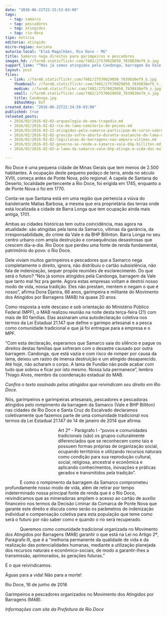 ```yaml
---
date: "2016-06-22T22:15:53-03:00"
tags:
  - tag: samarco
  - tag: pescadores
  - tag: atingidos
  - tag: rio-doce
tipo: noticia
editoria: atingido
micro-regiao: mariana
autoria-local: "Eloá Magalhães, Rio Doce - MG"
title: Samarco nega direitos para garimpeiros e pescadores                                         da cidade de Rio Doce
images_hd: //farm8.staticflickr.com/7402/27570029050_7839830ef9_b.jpg
support_line: "“Nós já somos atingidos pela Candonga, barragem da Vale que tanto mal fez pra gente. Agora estas empresas voltam e destrói nosso modo de vida, nossa tradição”"
layout: post
files:
  - link: //farm8.staticflickr.com/7402/27570029050_7839830ef9_b.jpg
    thumbnail: //farm8.staticflickr.com/7402/27570029050_7839830ef9_t.jpg
    medium: //farm8.staticflickr.com/7402/27570029050_7839830ef9_z.jpg
    small: //farm8.staticflickr.com/7402/27570029050_7839830ef9_n.jpg
    title: Candonga.jpg
    $$hashKey: 01Y
created_date: "2016-06-22T22:24:50-03:00"
published: true
releated_posts:
  - 2016/02/2016-02-02-arqueologia-de-uma-tragedia.md
  - 2016/02/2016-02-02-rio-de-lama-cemiterio-de-peixes.md
  - 2016/03/2016-03-22-atingidos-pela-samarco-participam-de-curso-sobre-pensadores-brasileiros.md
  - 2016/02/2016-02-02-gravida-sofre-aborto-durante-avalanche-de-lama-da-samarco.md
  - 2016/02/2016-02-02-legislacao-de-barragens-nao-ampara-vitimas.md
  - 2016/03/2016-03-02-governo-se-rende-a-samarco-vale-bhp-billiton.md
  - 2016/02/2016-02-02-a-lama-da-samarco-vale-bhp-atinge-a-vida-das-mulheres.md

---
```

<p>Rio Doce &eacute; uma pequena cidade de Minas Gerais que tem menos de 2.500 habitantes. A ocupa&ccedil;&atilde;o deste pequeno peda&ccedil;o de terra, ainda no s&eacute;culo XVIII, come&ccedil;a antes de Ponte Nova, p&oacute;lo regional. A capela de Santana do Deserto, localidade pertencente a Rio Doce, foi erigida em 1745, enquanto a de Ponte Nova o foi em 1770.</p>

<p>Conta-se que Santana est&aacute; em uma regi&atilde;o que pertencia a vi&uacute;va do bandeirante Matias Barbosa, a mesma que era propriet&aacute;ria das terras onde est&aacute; localizada a cidade de Barra Longa que tem ocupa&ccedil;&atilde;o ainda mais antiga, 1701.</p>

<p>Ambas as cidades hist&oacute;ricas tem outra coincid&ecirc;ncia, mas agora na atualidade: s&atilde;o atingidas pela lama da Samarco, v&iacute;timas da gan&acirc;ncia, da irresponsabilidade, do crime da Vale e da BHP Billinton. Barra Longa no seu centro urbano com ampla destrui&ccedil;&atilde;o e consequ&ecirc;ncias desastrosas que crescem dia-a-dia. Rio Doce que perdeu uma fonte de renda fundamental, patrim&ocirc;nio do povo: o Rio Doce.</p>

<p>Dele viviam muitos garimpeiros e pescadores que a Samarco nega completamente o direito, ignora, n&atilde;o distribuiu o cart&atilde;o subsist&ecirc;ncia, n&atilde;o fala de indeniza&ccedil;&atilde;o, sequer prop&otilde;e reuni&otilde;es de esclarecimento. Do que ser&aacute; o futuro? &ldquo;N&oacute;s j&aacute; somos atingidos pela Candonga, barragem da Vale que tanto mal fez pra gente. Agora estas empresas voltam e destr&oacute;i nosso modo de vida, nossa tradi&ccedil;&atilde;o. Eles n&atilde;o prestam, mentem e negam o que &eacute; nosso&rdquo;, afirma Dona Djanira, 66 anos, garimpeira e militante do Movimento dos Atingidos por Barragens (MAB) h&aacute; quase 20 anos.</p>

<p>Como resposta a este descaso e sob orienta&ccedil;&atilde;o do Minist&eacute;rio P&uacute;blico Federal (MPF), o MAB realizou reuni&atilde;o na noite desta ter&ccedil;a-feira (21) com mais de 60 fam&iacute;lias. Elas assinaram uma autodeclara&ccedil;&atilde;o coletiva nos termos da Lei Estadual 21.147 que define o garimpo artesanal e a pesca como comunidade tradicional e que j&aacute; foi entregue para a empresa e o MPF.</p>

<p>&ldquo;Com esta declara&ccedil;&atilde;o, esperamos que Samarco saia do sil&ecirc;ncio e pague os direitos destas fam&iacute;lias que sofreram com o desastre causado por outra barragem. Candonga, que est&aacute; vazia e com risco de romper por causa da lama, deixou um rastro de imensa destrui&ccedil;&atilde;o e um atingido desaparecido. At&eacute; hoje, n&atilde;o acharam o corpo. A lama de Fund&atilde;o n&atilde;o pode acabar com tudo que sobrou e ficar por isto mesmo. Nossa luta permanece&rdquo;, lembra Thiago Alves, membro da coordena&ccedil;&atilde;o estadual do MAB.</p>

<p><em>Confira o texto assinado pelos atingidos que reivindicam seu direito em Rio Doce.</em></p>

<p>N&oacute;s, garimpeiros e garimpeiras artesanais, pescadores e pescadoras atingidos pelo rompimento da barragem da Samarco (Vale e BHP Billiton) nas cidades de Rio Doce e Santa Cruz do Escalvado declaramos coletivamente que fazemos parte de uma comunidade tradicional nos termos da Lei Estadual 21.147 de 14 de janeiro de 2014 que afirma:</p>

<p style="margin-left:127.6pt;">Art 2&ordm; - Par&aacute;grafo I -&ldquo;povos e comunidades tradicionais (s&atilde;o) os grupos culturalmente diferenciados que se reconhecem como tais e possuem formas pr&oacute;prias de organiza&ccedil;&atilde;o social, ocupando territ&oacute;rios e utilizando recursos naturais como condi&ccedil;&atilde;o para sua reprodu&ccedil;&atilde;o cultural, social, religiosa, ancestral e econ&ocirc;mica e aplicando conhecimentos, inova&ccedil;&otilde;es e pr&aacute;ticas gerados e transmitidos pela tradi&ccedil;&atilde;o&rdquo;.</p>

<p>&nbsp;&nbsp;&nbsp;&nbsp;&nbsp;&nbsp;&nbsp;&nbsp;&nbsp;&nbsp;&nbsp; E como o rompimento da barragem da Samarco comprometeu profundamente nosso modo de vida, al&eacute;m de retirar por tempo indeterminado nossa principal fonte de renda que &eacute; o Rio Doce, reivindicamos que as mineradoras ampliem o acesso ao cart&atilde;o de auxilio financeiro nos termos da Decis&atilde;o Liminar da Comarca de Ponte Nova que garante este direito e discuta como ser&atilde;o os par&acirc;metros de indeniza&ccedil;&atilde;o individual e compensa&ccedil;&atilde;o coletiva para esta popula&ccedil;&atilde;o que teme como ser&aacute; o futuro por n&atilde;o saber como e quando o rio ser&aacute; recuperado.</p>

<p>&nbsp;&nbsp;&nbsp;&nbsp;&nbsp;&nbsp;&nbsp;&nbsp;&nbsp;&nbsp;&nbsp; Queremos como comunidade tradicional organizada no Movimento dos Atingidos por Barragens (MAB) garantir o que est&aacute; na Lei no Artigo 2&ordm;, Par&aacute;grafo III, que &eacute; a &ldquo;melhoria permanente da qualidade de vida e da realiza&ccedil;&atilde;o das potencialidades humanas, mediante a utiliza&ccedil;&atilde;o planejada dos recursos naturais e econ&ocirc;mico-sociais, de modo a garantir-lhes a transmiss&atilde;o, aprimorados, &agrave;s gera&ccedil;&otilde;es futuras.&rdquo;</p>

<p>&Eacute; o que reivindicamos.</p>

<p>&Aacute;guas para a vida! N&atilde;o para a morte!</p>

<p>Rio Doce, 16 de junho de 2016</p>

<p>Garimpeiros e pescadores organizados no Movimento dos Atingidos por Barragens (MAB).</p>

<p><a name="_GoBack"></a><em>Informa&ccedil;&otilde;es com site da Prefeitura de Rio Doce</em></p>
